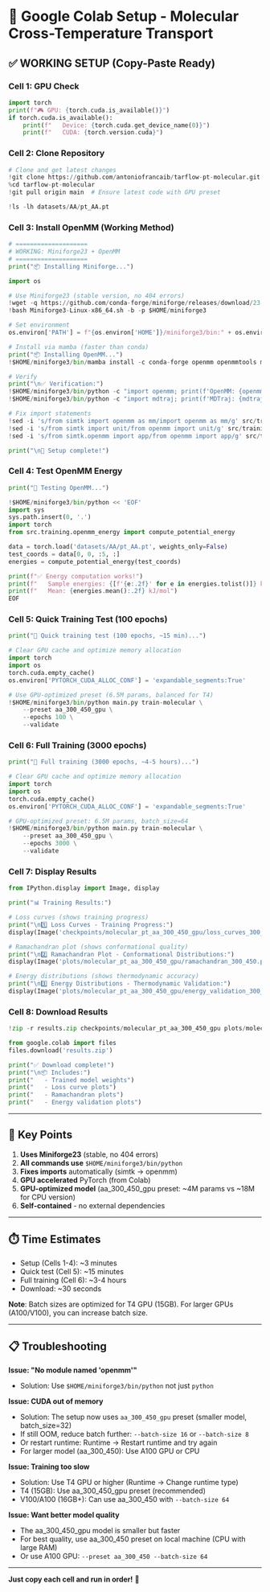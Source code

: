 # 🚀 Google Colab Setup - Molecular Cross-Temperature Transport

## ✅ WORKING SETUP (Copy-Paste Ready)

### Cell 1: GPU Check
```python
import torch
print(f"🎮 GPU: {torch.cuda.is_available()}")
if torch.cuda.is_available():
    print(f"   Device: {torch.cuda.get_device_name(0)}")
    print(f"   CUDA: {torch.version.cuda}")
```

### Cell 2: Clone Repository
```python
# Clone and get latest changes
!git clone https://github.com/antoniofrancaib/tarflow-pt-molecular.git
%cd tarflow-pt-molecular
!git pull origin main  # Ensure latest code with GPU preset

!ls -lh datasets/AA/pt_AA.pt
```

### Cell 3: Install OpenMM (Working Method)
```python
# ====================
# WORKING: Miniforge23 + OpenMM
# ====================
print("📦 Installing Miniforge...")

import os

# Use Miniforge23 (stable version, no 404 errors)
!wget -q https://github.com/conda-forge/miniforge/releases/download/23.11.0-0/Miniforge3-Linux-x86_64.sh
!bash Miniforge3-Linux-x86_64.sh -b -p $HOME/miniforge3

# Set environment
os.environ['PATH'] = f"{os.environ['HOME']}/miniforge3/bin:" + os.environ['PATH']

# Install via mamba (faster than conda)
print("📦 Installing OpenMM...")
!$HOME/miniforge3/bin/mamba install -c conda-forge openmm openmmtools mdtraj -y

# Verify
print("\n✅ Verification:")
!$HOME/miniforge3/bin/python -c "import openmm; print(f'OpenMM: {openmm.version.short_version}')"
!$HOME/miniforge3/bin/python -c "import mdtraj; print(f'MDTraj: {mdtraj.__version__}')"

# Fix import statements
!sed -i 's/from simtk import openmm as mm/import openmm as mm/g' src/training/openmm_energy.py
!sed -i 's/from simtk import unit/from openmm import unit/g' src/training/openmm_energy.py
!sed -i 's/from simtk.openmm import app/from openmm import app/g' src/training/openmm_energy.py

print("\n🎉 Setup complete!")
```

### Cell 4: Test OpenMM Energy
```python
print("🧪 Testing OpenMM...")

!$HOME/miniforge3/bin/python << 'EOF'
import sys
sys.path.insert(0, '.')
import torch
from src.training.openmm_energy import compute_potential_energy

data = torch.load('datasets/AA/pt_AA.pt', weights_only=False)
test_coords = data[0, 0, :5, :]
energies = compute_potential_energy(test_coords)

print(f"✅ Energy computation works!")
print(f"   Sample energies: {[f'{e:.2f}' for e in energies.tolist()]} kJ/mol")
print(f"   Mean: {energies.mean():.2f} kJ/mol")
EOF
```

### Cell 5: Quick Training Test (100 epochs)
```python
print("🚀 Quick training test (100 epochs, ~15 min)...")

# Clear GPU cache and optimize memory allocation
import torch
import os
torch.cuda.empty_cache()
os.environ['PYTORCH_CUDA_ALLOC_CONF'] = 'expandable_segments:True'

# Use GPU-optimized preset (6.5M params, balanced for T4)
!$HOME/miniforge3/bin/python main.py train-molecular \
    --preset aa_300_450_gpu \
    --epochs 100 \
    --validate
```

### Cell 6: Full Training (3000 epochs)
```python
print("🚀 Full training (3000 epochs, ~4-5 hours)...")

# Clear GPU cache and optimize memory allocation
import torch
import os
torch.cuda.empty_cache()
os.environ['PYTORCH_CUDA_ALLOC_CONF'] = 'expandable_segments:True'

# GPU-optimized preset: 6.5M params, batch_size=64
!$HOME/miniforge3/bin/python main.py train-molecular \
    --preset aa_300_450_gpu \
    --epochs 3000 \
    --validate
```

### Cell 7: Display Results
```python
from IPython.display import Image, display

print("📊 Training Results:")

# Loss curves (shows training progress)
print("\n1️⃣ Loss Curves - Training Progress:")
display(Image('checkpoints/molecular_pt_aa_300_450_gpu/loss_curves_300_450.png'))

# Ramachandran plot (shows conformational quality)
print("\n2️⃣ Ramachandran Plot - Conformational Distributions:")
display(Image('plots/molecular_pt_aa_300_450_gpu/ramachandran_300_450.png'))

# Energy distributions (shows thermodynamic accuracy)
print("\n3️⃣ Energy Distributions - Thermodynamic Validation:")
display(Image('plots/molecular_pt_aa_300_450_gpu/energy_validation_300_450.png'))
```

### Cell 8: Download Results
```python
!zip -r results.zip checkpoints/molecular_pt_aa_300_450_gpu plots/molecular_pt_aa_300_450_gpu -q

from google.colab import files
files.download('results.zip')

print("✅ Download complete!")
print("\n📦 Includes:")
print("   - Trained model weights")
print("   - Loss curve plots")
print("   - Ramachandran plots")
print("   - Energy validation plots")
```

---

## 🔑 Key Points

1. **Uses Miniforge23** (stable, no 404 errors)
2. **All commands use** `$HOME/miniforge3/bin/python` 
3. **Fixes imports** automatically (simtk → openmm)
4. **GPU accelerated** PyTorch (from Colab)
5. **GPU-optimized model** (aa_300_450_gpu preset: ~4M params vs ~18M for CPU version)
6. **Self-contained** - no external dependencies

---

## ⏱️ Time Estimates

- Setup (Cells 1-4): ~3 minutes
- Quick test (Cell 5): ~15 minutes
- Full training (Cell 6): ~3-4 hours
- Download: ~30 seconds

**Note**: Batch sizes are optimized for T4 GPU (15GB). For larger GPUs (A100/V100), you can increase batch size.

---

## 📋 Troubleshooting

**Issue: "No module named 'openmm'"**
- Solution: Use `$HOME/miniforge3/bin/python` not just `python`

**Issue: CUDA out of memory**
- Solution: The setup now uses `aa_300_450_gpu` preset (smaller model, batch_size=32)
- If still OOM, reduce batch further: `--batch-size 16` or `--batch-size 8`
- Or restart runtime: Runtime → Restart runtime and try again
- For larger model (aa_300_450): Use A100 GPU or CPU

**Issue: Training too slow**
- Solution: Use T4 GPU or higher (Runtime → Change runtime type)
- T4 (15GB): Use aa_300_450_gpu preset (recommended)
- V100/A100 (16GB+): Can use aa_300_450 with `--batch-size 64`

**Issue: Want better model quality**
- The aa_300_450_gpu model is smaller but faster
- For best quality, use aa_300_450 preset on local machine (CPU with large RAM)
- Or use A100 GPU: `--preset aa_300_450 --batch-size 64`

---

**Just copy each cell and run in order!** 🚀

